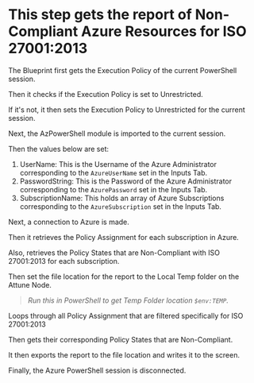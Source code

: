 # This step gets the report of Non-Compliant Azure Resources for ISO 27001:2013

The Blueprint first gets the Execution Policy of the current PowerShell session.

Then it checks if the Execution Policy is set to Unrestricted.

If it's not, it then sets the Execution Policy to Unrestricted for the current session.

Next, the AzPowerShell module is imported to the current session.

Then the values below are set:

1. UserName: This is the Username of the Azure Administrator corresponding to the `AzureUserName` set in the Inputs Tab.
1. PasswordString: This is the Password of the Azure Administrator corresponding to the `AzurePassword` set in the Inputs Tab.
1. SubscriptionName: This holds an array of Azure Subscriptions corresponding to the `AzureSubscription` set in the Inputs Tab.

Next, a connection to Azure is made.

Then it retrieves the Policy Assignment for each subscription in Azure.

Also, retrieves the Policy States that are Non-Compliant with ISO 27001:2013 for each subscription.

Then set the file location for the report to the Local Temp folder on the Attune Node.

> *Run this in PowerShell to get Temp Folder location `$env:TEMP`.*

Loops through all Policy Assignment that are filtered specifically for ISO 27001:2013

Then gets their corresponding Policy States that are Non-Compliant.

It then exports the report to the file location and writes it to the screen.

Finally, the Azure PowerShell session is disconnected.
